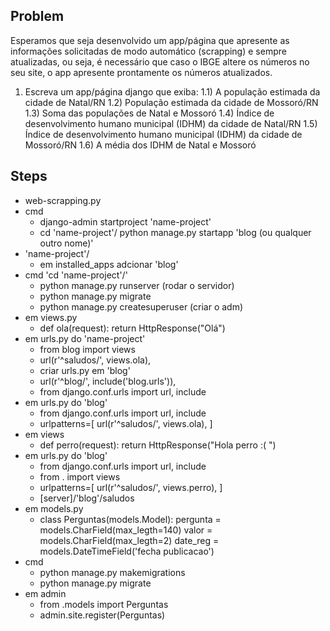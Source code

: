 ## Problem ##

Esperamos que seja desenvolvido um app/página que apresente as informações solicitadas de modo automático (scrapping) e sempre atualizadas, ou seja, é necessário que caso o IBGE altere os números no seu site, o app apresente prontamente os números atualizados.

1) Escreva um app/página django que exiba:
   1.1) A população estimada da cidade de Natal/RN
   1.2) População estimada da cidade de Mossoró/RN
   1.3) Soma das populações de Natal e Mossoró
   1.4) Índice de desenvolvimento humano municipal (IDHM) da cidade de Natal/RN
   1.5) Índice de desenvolvimento humano municipal (IDHM) da cidade de Mossoró/RN
   1.6) A média dos IDHM de Natal e Mossoró

## Steps ##
- web-scrapping.py
- cmd
	- django-admin startproject 'name-project'
	- cd 'name-project'/ python manage.py startapp 'blog (ou qualquer outro nome)'
- 'name-project'/
	- em installed_apps adcionar 'blog'
- cmd 'cd 'name-project'/'
	- python manage.py runserver (rodar o servidor)	
	- python manage.py migrate
	- python manage.py createsuperuser (criar o adm)	
- em views.py
	- def ola(request):
		return HttpResponse("Olá")
- em urls.py do 'name-project'
	- from blog import views
	- url(r'^saludos/', views.ola),
	- criar urls.py em 'blog'
	- url(r'^blog/', include('blog.urls')),
	- from django.conf.urls import url, include	
- em urls.py do 'blog'
	- from django.conf.urls import url, include
	- urlpatterns=[
		url(r'^saludos/', views.ola),
	]
- em views
	- def perro(request):
		  return HttpResponse("Hola perro :( ")
- em urls.py do 'blog'
	- from django.conf.urls import url, include
	- from . import views
	- urlpatterns=[
		url(r'^saludos/', views.perro),
	]
	- [server]/'blog'/saludos
- em models.py
	- class Perguntas(models.Model):
		pergunta = models.CharField(max_legth=140)
		valor = models.CharField(max_legth=2)
		date_reg = models.DateTimeField('fecha publicacao')
- cmd
	- python manage.py makemigrations
	- python manage.py migrate
- em admin
	- from .models import Perguntas
	- admin.site.register(Perguntas)
